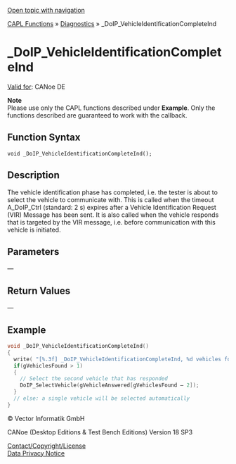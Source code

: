 [Open topic with navigation](../../../../../CANoeDEFamily.htm#Topics/CAPLFunctions/Diagnostics/Functions/CAPLfunctionDoIPVehicleIdentificationCompleteInd.md)

[CAPL Functions](../../CAPLfunctions.md) » [Diagnostics](../CAPLfunctionsDiagnosticsOverview.md) » _DoIP_VehicleIdentificationCompleteInd

# _DoIP_VehicleIdentificationCompleteInd

[Valid for](../../../Shared/FeatureAvailability.md): CANoe DE

**Note**  
Please use only the CAPL functions described under **Example**. Only the functions described are guaranteed to work with the callback.

## Function Syntax

```plaintext
void _DoIP_VehicleIdentificationCompleteInd();
```

## Description

The vehicle identification phase has completed, i.e. the tester is about to select the vehicle to communicate with. This is called when the timeout A_DoIP_Ctrl (standard: 2 s) expires after a Vehicle Identification Request (VIR) Message has been sent. It is also called when the vehicle responds that is targeted by the VIR message, i.e. before communication with this vehicle is initiated.

## Parameters

—

## Return Values

—

## Example

```c
void _DoIP_VehicleIdentificationCompleteInd()
{
  write( "[%.3f] _DoIP_VehicleIdentificationCompleteInd, %d vehicles found", timenow()/100000.0, gVehiclesFound);
  if(gVehiclesFound > 1)
  {
    // Select the second vehicle that has responded
    DoIP_SelectVehicle(gVehicleAnswered[gVehiclesFound – 2]);
  }
  // else: a single vehicle will be selected automatically
}
```

© Vector Informatik GmbH

CANoe (Desktop Editions & Test Bench Editions) Version 18 SP3

[Contact/Copyright/License](../../../Shared/ContactCopyrightLicense.md)  
[Data Privacy Notice](https://www.vector.com/int/en/company/get-info/privacy-policy/)